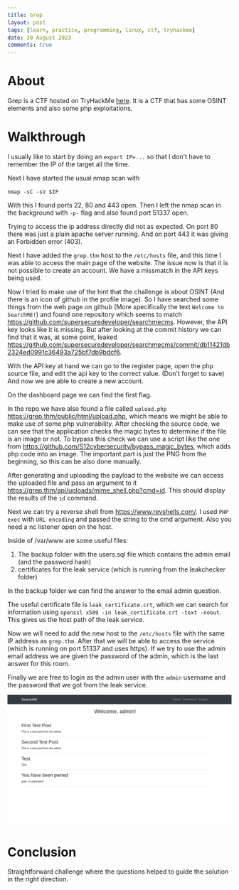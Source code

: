 ```yaml
---
title: Grep
layout: post
tags: [learn, practice, programming, linux, ctf, tryhackme]
date: 30 August 2023
comments: true
---
```


# About

Grep is a CTF hosted on TryHackMe [here](https://tryhackme.com/room/greprtp).
It is a CTF that has some OSINT elements and also some php exploitations.

# Walkthrough

I usually like to start by doing an `export IP=...` so that I don't have to
remember the IP of the target all the time.

Next I have started the usual nmap scan with

```console
nmap -sC -sV $IP
```

With this I found ports 22, 80 and 443 open. Then I left the nmap scan in the
background with `-p-` flag and also found port 51337 open.

Trying to access the ip address directly did not as expected. On port 80 there
was just a plain apache server running. And on port 443 it was giving an
Forbidden error (403).

Next I have added the `grep.thm` host to the `/etc/hosts` file, and this time I
was able to access the main page of the website. The issue now is that it is
not possible to create an account. We have a missmatch in the API keys being
used.

Now I tried to make use of the hint that the challenge is about OSINT (And
there is an icon of github in the profile image). So I have searched some
things from the web page on github (More specifically the text `Welcome to
SearchME!`) and found one repository which seems to match
<https://github.com/supersecuredeveloper/searchmecms>. However, the API key
looks like it is missing. But after looking at the commit history we can find
that it was, at some point, leaked
<https://github.com/supersecuredeveloper/searchmecms/commit/db11421db2324ed0991c36493a725bf7db9bdcf6>.

With the API key at hand we can go to the register page, open the php source
file, and edit the api key to the correct value. (Don't forget to save) And now
we are able to create a new account.

On the dashboard page we can find the first flag.

In the repo we have also found a file called `upload.php`
<https://grep.thm/public/html/upload.php>, which means we might be able to make
use of some php vulnerability. After checking the source code, we can see that
the application checks the magic bytes to determine if the file is an image or
not. To bypass this check we can use a script like the one from
<https://github.com/S12cybersecurity/bypass_magic_bytes>, which adds php code
into an image. The important part is just the PNG from the beginning, so this
can be also done manually.

After generating and uploading the payload to the website we can access the
uploaded file and pass an argument to it
<https://grep.thm/api/uploads/mime_shell.php?cmd=id>. This should display the
results of the `id` command.

Next we can try a reverse shell from <https://www.revshells.com/>. I used `PHP
exec` with `URL encoding` and passed the string to the cmd argument. Also you
need a nc listener open on the host.

Inside of /var/www are some useful files:

1. The backup folder with the users.sql file which contains the admin email
   (and the password hash)
2. certificates for the leak service (which is running from the leakchecker
   folder)

In the backup folder we can find the answer to the email admin question.

The useful certificate file is `leak_certificate.crt`, which we can search for
information using `openssl x509 -in leak_certificate.crt -text -noout`. This
gives us the host path of the leak service.

Now we will need to add the new host to the `/etc/hosts` file with the same IP
address as `grep.thm`. After that we will be able to access the service (which
is running on port 51337 and uses https). If we try to use the admin email
address we are given the password of the admin, which is the last answer for
this room.

Finally we are free to login as the admin user with the `admin` username and
the password that we got from the leak service.

<p align="center">
  <img src="/images/greprtp/01-example.png" width="1000"/>
</p>

# Conclusion

Straightforward challenge where the questions helped to guide the solution in
the right direction.
